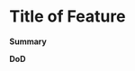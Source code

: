 # Title of Feature

**Summary**
<!-- A clear and concise description of the feature or improvement you'd like to see. -->

**DoD**
<!-- Add a list of what needs to be acheieved for this ticket to be considered done/  -->

